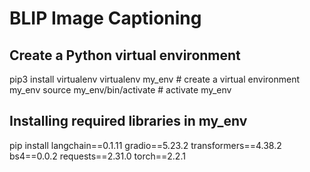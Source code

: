 # BLIP Image Captioning

## Create a Python virtual environment
pip3 install virtualenv 
virtualenv my_env # create a virtual environment my_env
source my_env/bin/activate # activate my_env

## Installing required libraries in my_env
pip install langchain==0.1.11 gradio==5.23.2 transformers==4.38.2 bs4==0.0.2 requests==2.31.0 torch==2.2.1